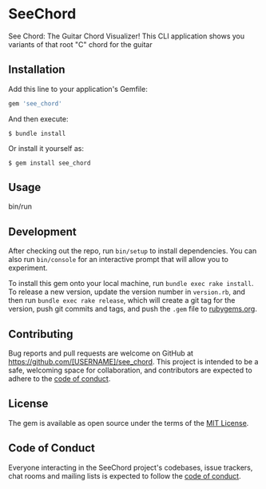 # SeeChord

See Chord: The Guitar Chord Visualizer!
    This CLI application shows you variants of that root "C" chord for the guitar 

## Installation

Add this line to your application's Gemfile:

```ruby
gem 'see_chord'
```

And then execute:

    $ bundle install

Or install it yourself as:

    $ gem install see_chord

## Usage

bin/run

## Development

After checking out the repo, run `bin/setup` to install dependencies. You can also run `bin/console` for an interactive prompt that will allow you to experiment.

To install this gem onto your local machine, run `bundle exec rake install`. To release a new version, update the version number in `version.rb`, and then run `bundle exec rake release`, which will create a git tag for the version, push git commits and tags, and push the `.gem` file to [rubygems.org](https://rubygems.org).

## Contributing

Bug reports and pull requests are welcome on GitHub at https://github.com/[USERNAME]/see_chord. This project is intended to be a safe, welcoming space for collaboration, and contributors are expected to adhere to the [code of conduct](https://github.com/[USERNAME]/see_chord/blob/master/CODE_OF_CONDUCT.md).


## License

The gem is available as open source under the terms of the [MIT License](https://opensource.org/licenses/MIT).

## Code of Conduct

Everyone interacting in the SeeChord project's codebases, issue trackers, chat rooms and mailing lists is expected to follow the [code of conduct](https://github.com/[USERNAME]/see_chord/blob/master/CODE_OF_CONDUCT.md).

